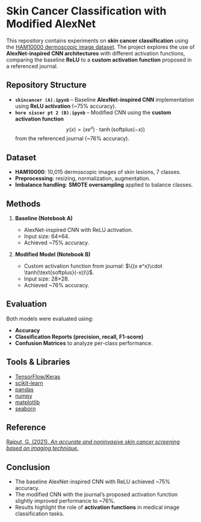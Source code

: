 # Skin Cancer Classification with Modified AlexNet
This repository contains experiments on **skin cancer classification** using the [HAM10000 dermoscopic image dataset](https://www.kaggle.com/kmader/skin-cancer-mnist-ham10000). The project explores the use of **AlexNet-inspired CNN architectures** with different activation functions, comparing the baseline **ReLU** to a **custom activation function** proposed in a referenced journal.

## Repository Structure
- **`skincancer (A).ipynb`** – Baseline **AlexNet-inspired CNN** implementation using **ReLU activation** (~75% accuracy).  
- **`hore siscer pt 2 (B).ipynb`** – Modified CNN using the **custom activation function** $$y(x) = (x e^x) \cdot \tanh(\text{softplus}(-x))$$ from the referenced journal (~76% accuracy).  

## Dataset
- **HAM10000**: 10,015 dermoscopic images of skin lesions, 7 classes.  
- **Preprocessing**: resizing, normalization, augmentation.  
- **Imbalance handling**: **SMOTE oversampling** applied to balance classes.  

## Methods
1. **Baseline (Notebook A)**  
   - AlexNet-inspired CNN with ReLU activation.  
   - Input size: 64×64.  
   - Achieved ~75% accuracy.  

2. **Modified Model (Notebook B)**  
   - Custom activation function from journal: $\((x e^x)\cdot \tanh(\text{softplus}(-x))\)$.  
   - Input size: 28×28.  
   - Achieved ~76% accuracy.  

## Evaluation
Both models were evaluated using:  
- **Accuracy**  
- **Classification Reports (precision, recall, F1-score)**  
- **Confusion Matrices** to analyze per-class performance.  

## Tools & Libraries
- [TensorFlow/Keras](https://www.tensorflow.org/)  
- [scikit-learn](https://scikit-learn.org/)  
- [pandas](https://pandas.pydata.org/)  
- [numpy](https://numpy.org/)  
- [matplotlib](https://matplotlib.org/)  
- [seaborn](https://seaborn.pydata.org/)  

## Reference
[Rajput, G. (2021). *An accurate and noninvasive skin cancer screening based on imaging technique*.](https://onlinelibrary.wiley.com/doi/abs/10.1002/ima.22616)  

## Conclusion
- The baseline AlexNet-inspired CNN with ReLU achieved ~75% accuracy.  
- The modified CNN with the journal’s proposed activation function slightly improved performance to ~76%.  
- Results highlight the role of **activation functions** in medical image classification tasks.  
